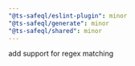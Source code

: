 ```yaml
---
"@ts-safeql/eslint-plugin": minor
"@ts-safeql/generate": minor
"@ts-safeql/shared": minor
---
```


add support for regex matching
